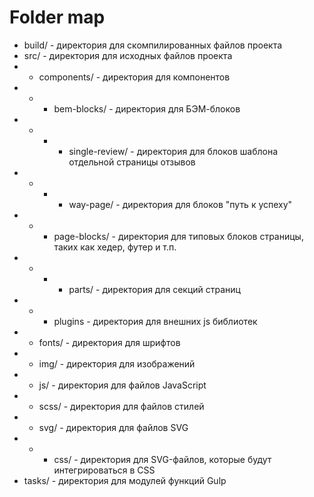 # Folder map

- build/ - директория для скомпилированных файлов проекта
- src/ - директория для исходных файлов проекта
- - components/ - директория для компонентов
- - - bem-blocks/ - директория для БЭМ-блоков
- - - - single-review/ - директория для блоков шаблона отдельной страницы отзывов
- - - - way-page/ - директория для блоков "путь к успеху"
- - -  page-blocks/ - директория для типовых блоков страницы, таких как хедер, футер и т.п.
- - - - parts/ - директория для секций страниц
- - - plugins - директория для внешних js библиотек
- - fonts/ - директория для шрифтов
- - img/ - директория для изображений
- - js/ - директория для файлов JavaScript
- - scss/ - директория для файлов стилей
- - svg/ - директория для файлов SVG
- - - css/ - директория для SVG-файлов, которые будут интегрироваться в CSS
- tasks/ - директория для модулей функций Gulp